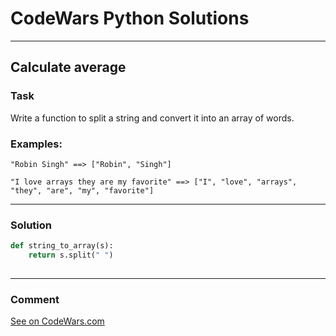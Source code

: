 # CodeWars Python Solutions

---

## Calculate average



### Task
Write a function to split a string and convert it into an array of words.


### Examples:

```
"Robin Singh" ==> ["Robin", "Singh"]

"I love arrays they are my favorite" ==> ["I", "love", "arrays", "they", "are", "my", "favorite"]
```

---


### Solution


```python
def string_to_array(s):
    return s.split(" ")
        
```

---
### Comment


[See on CodeWars.com](https://www.codewars.com/users/ITRonin)
